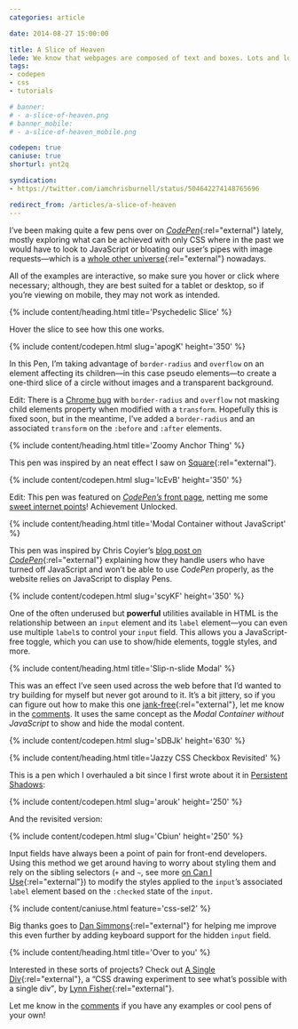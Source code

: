 ```yaml
---
categories: article

date: 2014-08-27 15:00:00

title: A Slice of Heaven
lede: We know that webpages are composed of text and boxes. Lots and lots of boxes. But with the power and might of CSS3 we can do some fancy stuff that never used to be possible.
tags:
- codepen
- css
- tutorials

# banner:
# - a-slice-of-heaven.png
# banner_mobile:
# - a-slice-of-heaven_mobile.png

codepen: true
caniuse: true
shorturl: ynt2q

syndication:
- https://twitter.com/iamchrisburnell/status/504642274148765696

redirect_from: /articles/a-slice-of-heaven
---
```



I’ve been making quite a few pens over on [*CodePen*](https://codepen.io){:rel="external"} lately, mostly exploring what can be achieved with only CSS where in the past we would have to look to JavaScript or bloating our user’s pipes with image requests—which is a [whole other universe](http://www.w3.org/html/wg/drafts/html/master/embedded-content.html#the-picture-element "The Picture Element"){:rel="external"} nowadays.

All of the examples are interactive, so make sure you hover or click where necessary; although, they are best suited for a tablet or desktop, so if you’re viewing on mobile, they may not work as intended.


{% include content/heading.html title='Psychedelic Slice' %}

Hover the slice to see how this one works.

{% include content/codepen.html slug='apogK' height='350' %}

In this Pen, I’m taking advantage of `border-radius` and `overflow` on an element affecting its children—in this case pseudo elements—to create a one-third slice of a circle without images and a transparent background.

<div class="edit">
    Edit: There is a <a href="https://code.google.com/p/chromium/issues/detail?id=157218" rel="external">Chrome bug</a> with <code>border-radius</code> and <code>overflow</code> not masking child elements property when modified with a <code>transform</code>. Hopefully this is fixed soon, but in the meantime, I’ve added a <code>border-radius</code> and an associated <code>transform</code> on the <code>:before</code> and <code>:after</code> elements.
</div>


{% include content/heading.html title='Zoomy Anchor Thing' %}

This pen was inspired by an neat effect I saw on [Square](https://squareup.com#verticals){:rel="external"}.

{% include content/codepen.html slug='lcEvB' height='350' %}

<div class="edit">
    Edit: This pen was featured on <a href="https://ss.chrisburnell.com/2014-08-28_1411.png" title="ego boost manifested in PNG format" rel="external  me"><em>CodePen’s</em> front page</a>, netting me some <a href="https://codepen.io/chrisburnell/details/lcEvB/#stats" title="Stats for this pen" rel="external">sweet internet points</a>! Achievement Unlocked.
</div>


{% include content/heading.html title='Modal Container without JavaScript' %}

This pen was inspired by Chris Coyier’s [blog post on *CodePen*](https://codepen.io/chriscoyier/blog/a-closeable-noscript-warning-modal "A Closeable Noscript Warning Modal"){:rel="external"} explaining how they handle users who have turned off JavaScript and won’t be able to use *CodePen* properly, as the website relies on JavaScript to display Pens.

{% include content/codepen.html slug='scyKF' height='350' %}

One of the often underused but **powerful** utilities available in HTML is the relationship between an `input` element and its `label` element—you can even use multiple `label`s to control your `input` field. This allows you a JavaScript-free toggle, which you can use to show/hide elements, toggle styles, and more.


{% include content/heading.html title='Slip-n-slide Modal' %}

This was an effect I’ve seen used across the web before that I’d wanted to try building for myself but never got around to it. It’s a bit jittery, so if you can figure out how to make this one [jank-free](http://jankfree.org/ "Jank Free"){:rel="external"}, let me know in the [comments](#comments). It uses the same concept as the *Modal Container without JavaScript* to show and hide the modal content.

{% include content/codepen.html slug='sDBJk' height='630' %}


{% include content/heading.html title='Jazzy CSS Checkbox Revisited' %}

This is a pen which I overhauled a bit since I first wrote about it in <a href="{% post_url 2013-06-18-persistent-shadows %}">Persistent Shadows</a>:

{% include content/codepen.html slug='arouk' height='250' %}

And the revisited version:

{% include content/codepen.html slug='Cbiun' height='250' %}

Input fields have always been a point of pain for front-end developers. Using this method we get around having to worry about styling them and rely on the sibling selectors (`+` and `~`, see more [on Can I Use](http://caniuse.com/#search=css-sel2 "Sibling Selectors"){:rel="external"}) to modify the styles applied to the `input`’s associated `label` element based on the `:checked` state of the `input`.

{% include content/caniuse.html feature='css-sel2' %}

Big thanks goes to [Dan Simmons](https://twitter.com/dansimau "Dan Simmons on Twitter"){:rel="external"} for helping me improve this even further by adding keyboard support for the hidden `input` field.


{% include content/heading.html title='Over to you' %}

Interested in these sorts of projects? Check out [A Single Div](http://a.singlediv.com/ "A Single Div"){:rel="external"}, a <q>CSS drawing experiment to see what’s possible with a single div</q>, by [Lynn Fisher](https://twitter.com/lynnandtonic "Lynn Fisher"){:rel="external"}.

Let me know in the [comments](#comments) if you have any examples or cool pens of your own!
